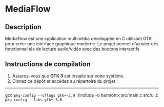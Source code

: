 # MediaFlow

## Description
MediaFlow est une application multimédia développée en C utilisant GTK pour créer une interface graphique moderne. Le projet permet d'ajouter des fonctionnalités de lecture audio/vidéo avec des boutons interactifs.

## Instructions de compilation
1. Assurez-vous que **GTK 3** est installé sur votre système.
2. Clonez ce dépôt et accédez au répertoire du projet :



------------------------------------------------------------------------------------------------------------

gcc `pkg-config --cflags gtk+-3.0` -Iinclude -o harmonix src/main.c src/ui.c `pkg-config --libs gtk+-3.0`
